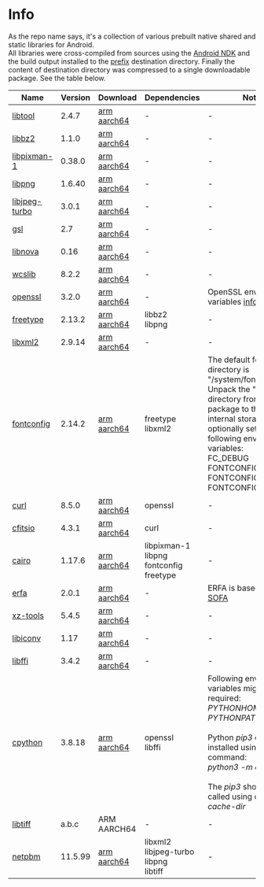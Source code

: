 # Info
As the repo name says, it's a collection of various prebuilt native shared and static libraries for Android.<br/> All libraries were cross-compiled from sources using the [Android NDK](https://developer.android.com/ndk) and the build output installed to the [prefix](https://www.gnu.org/savannah-checkouts/gnu/autoconf/manual/autoconf-2.72/autoconf.html#Default-Prefix) destination directory. Finally the content of destination directory was compressed to a single downloadable package. See the table below.

|Name|Version|Download|Dependencies|Notes|
|-|-|-|-|-|
|[libtool](http://www.gnu.org/software/libtool/libtool.html)|2.4.7|[arm](https://github.com/laheller/The-great-Android-native-library-collection/files/13758765/libtool_2.4.7_arm.tar.gz)<br/> [aarch64](https://github.com/laheller/The-great-Android-native-library-collection/files/13758766/libtool_2.4.7_aarch64.tar.gz)|-|-|
|[libbz2](https://gitlab.com/bzip2/bzip2)|1.1.0|[arm](https://github.com/laheller/The-great-Android-native-library-collection/files/13758886/libbz2_1.1.0_arm.tar.gz)<br/> [aarch64](https://github.com/laheller/The-great-Android-native-library-collection/files/13758887/libbz2_1.1.0_aarch64.tar.gz)|-|-|
|[libpixman-1](https://www.pixman.org/)|0.38.0|[arm](https://github.com/laheller/The-great-Android-native-library-collection/files/13759125/libpixman-1_0.38.0_arm.tar.gz)<br/> [aarch64](https://github.com/laheller/The-great-Android-native-library-collection/files/13759129/libpixman-1_0.38.0_aarch64.tar.gz)|-|-|
|[libpng](https://sourceforge.net/projects/libpng/)|1.6.40|[arm](https://github.com/laheller/The-great-Android-native-library-collection/files/13759191/libpng_1.6.40_arm.tar.gz)<br/> [aarch64](https://github.com/laheller/The-great-Android-native-library-collection/files/13759192/libpng_1.6.40_aarch64.tar.gz)|-|-|
|[libjpeg-turbo](https://libjpeg-turbo.org/)|3.0.1|[arm](https://github.com/laheller/The-great-Android-native-library-collection/files/13759282/libjpeg-turbo_3.0.1_arm.tar.gz)<br/> [aarch64](https://github.com/laheller/The-great-Android-native-library-collection/files/13759287/libjpeg-turbo_3.0.1_aarch64.tar.gz)|-|-|
|[gsl](https://www.gnu.org/software/gsl/)|2.7|[arm](https://github.com/laheller/The-great-Android-native-library-collection/files/13759395/gsl_2.7_arm.tar.gz)<br/> [aarch64](https://github.com/laheller/The-great-Android-native-library-collection/files/13759396/gsl_2.7_aarch64.tar.gz)|-|-|
|[libnova](https://libnova.sourceforge.net/)|0.16|[arm](https://github.com/laheller/The-great-Android-native-library-collection/files/13759439/libnova_0.16_arm.tar.gz)<br/> [aarch64](https://github.com/laheller/The-great-Android-native-library-collection/files/13759440/libnova_0.16_aarch64.tar.gz)|-|-|
|[wcslib](https://www.atnf.csiro.au/people/mcalabre/WCS/index.html)|8.2.2|[arm](https://github.com/laheller/The-great-Android-native-library-collection/files/13759621/wcslib_8.2.2_arm.tar.gz)<br/> [aarch64](https://github.com/laheller/The-great-Android-native-library-collection/files/13759622/wcslib_8.2.2_aarch64.tar.gz)|-|-|
|[openssl](https://www.openssl.org/)|3.2.0|[arm](https://github.com/laheller/The-great-Android-native-library-collection/files/13830021/openssl_3.2.0_arm.tar.gz)<br/> [aarch64](https://github.com/laheller/The-great-Android-native-library-collection/files/13830024/openssl_3.2.0_aarch64.tar.gz)|-|OpenSSL environment variables [information](https://www.openssl.org/docs/man3.0/man7/openssl-env.html).|
|[freetype](https://freetype.org/)|2.13.2|[arm](https://github.com/laheller/The-great-Android-native-library-collection/files/13810172/freetype_2.13.2_arm.tar.gz)<br/> [aarch64](https://github.com/laheller/The-great-Android-native-library-collection/files/13810173/freetype_2.13.2_aarch64.tar.gz)|libbz2<br/> libpng|-|
|[libxml2](https://gitlab.gnome.org/GNOME/libxml2)|2.9.14|[arm](https://github.com/laheller/The-great-Android-native-library-collection/files/13810885/libxml2_2.9.14_arm.tar.gz)<br/> [aarch64](https://github.com/laheller/The-great-Android-native-library-collection/files/13810886/libxml2_2.9.14_aarch64.tar.gz)|-|-|
|[fontconfig](https://www.freedesktop.org/wiki/Software/fontconfig/)|2.14.2|[arm](https://github.com/laheller/The-great-Android-native-library-collection/files/13819361/fontconfig_2.14.2_arm.tar.gz)<br/> [aarch64](https://github.com/laheller/The-great-Android-native-library-collection/files/13819362/fontconfig_2.14.2_aarch64.tar.gz)|freetype<br/> libxml2|The default fonts directory is "/system/fonts".<br/> Unpack the "fontconfig" directory from the package to the root of internal storage and optionally set the following enviroment variables:<br/> FC_DEBUG<br/> FONTCONFIG_FILE<br/> FONTCONFIG_PATH<br/> FONTCONFIG_SYSROOT|
|[curl](https://curl.se/)|8.5.0|[arm](https://github.com/laheller/The-great-Android-native-library-collection/files/13820157/curl_8.5.0_arm.tar.gz)<br/> [aarch64](https://github.com/laheller/The-great-Android-native-library-collection/files/13820159/curl_8.5.0_aarch64.tar.gz)|openssl|-|
|[cfitsio](https://heasarc.gsfc.nasa.gov/fitsio/)|4.3.1|[arm](https://github.com/laheller/The-great-Android-native-library-collection/files/13820518/cfitsio_4.3.1_arm.tar.gz)<br/> [aarch64](https://github.com/laheller/The-great-Android-native-library-collection/files/13820521/cfitsio_4.3.1_aarch64.tar.gz)|curl|-|
|[cairo](https://www.cairographics.org/)|1.17.6|[arm](https://github.com/laheller/The-great-Android-native-library-collection/files/13830657/cairo_1.17.6_arm.tar.gz)<br/> [aarch64](https://github.com/laheller/The-great-Android-native-library-collection/files/13830659/cairo_1.17.6_aarch64.tar.gz)|libpixman-1<br/> libpng<br/> fontconfig<br/> freetype|-|
|[erfa](https://github.com/liberfa/erfa)|2.0.1|[arm](https://github.com/laheller/The-great-Android-native-library-collection/files/13831078/erfa_2.0.1_arm.tar.gz)<br/> [aarch64](https://github.com/laheller/The-great-Android-native-library-collection/files/13831097/erfa_2.0.1_aarch64.tar.gz)|-|ERFA is based on IAU [SOFA](http://www.iausofa.org/)|
|[xz-tools](https://tukaani.org/xz/)|5.4.5|[arm](https://github.com/laheller/The-great-Android-native-library-collection/files/13831468/xz-tools_5.4.5_arm.tar.gz)<br/> [aarch64](https://github.com/laheller/The-great-Android-native-library-collection/files/13831471/xz-tools_5.4.5_aarch64.tar.gz)|-|-|
|[libiconv](https://savannah.gnu.org/projects/libiconv)|1.17|[arm](https://github.com/laheller/The-great-Android-native-library-collection/files/13832015/libiconv_1.17_arm.tar.gz)<br/> [aarch64](https://github.com/laheller/The-great-Android-native-library-collection/files/13832018/libiconv_1.17_aarch64.tar.gz)|-|-|
|[libffi](https://sourceware.org/libffi/)|3.4.2|[arm](https://github.com/laheller/The-great-Android-native-library-collection/files/13842551/libffi_3.4.2_arm.tar.gz)<br/> [aarch64](https://github.com/laheller/The-great-Android-native-library-collection/files/13842553/libffi_3.4.2_aarch64.tar.gz)|-|-|
|[cpython](https://www.python.org/)|3.8.18|[arm](https://github.com/laheller/The-great-Android-native-library-collection/files/13850127/cpython_3.8.18_arm.tar.gz)<br/> [aarch64](https://github.com/laheller/The-great-Android-native-library-collection/files/13850128/cpython_3.8.18_aarch64.tar.gz)|openssl<br/> libffi|Following environment variables might be required:<br/> _PYTHONHOME_<br/> _PYTHONPATH_<br/> <br/> Python _pip3_ can be installed using the command:<br/> _python3 -m ensurepip_<br/> <br/> The _pip3_ shoud be called using option _--cache-dir_|
|[libtiff](#)|a.b.c|ARM<br/> AARCH64|-|-|
|[netpbm](https://netpbm.sourceforge.net/)|11.5.99|[arm](https://github.com/laheller/The-great-Android-native-library-collection/files/13845198/netpbm_11.5.99_arm.tar.gz)<br/> [aarch64](https://github.com/laheller/The-great-Android-native-library-collection/files/13845200/netpbm_11.5.99_aarch64.tar.gz)|libxml2<br/> libjpeg-turbo<br/> libpng<br/> libtiff|-|

